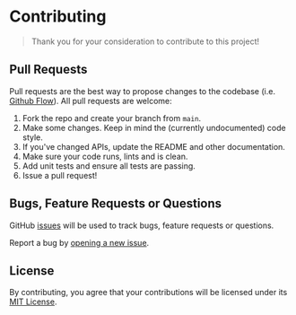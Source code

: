 # Contributing
> Thank you for your consideration to contribute to this project!

## Pull Requests
Pull requests are the best way to propose changes to the codebase (i.e. [Github Flow](https://guides.github.com/introduction/flow/index.html)). All pull requests are welcome:

1. Fork the repo and create your branch from `main`.
2. Make some changes. Keep in mind the (currently undocumented) code style.
3. If you've changed APIs, update the README and other documentation.
4. Make sure your code runs, lints and is clean.
5. Add unit tests and ensure all tests are passing.
6. Issue a pull request!

## Bugs, Feature Requests or Questions
GitHub [issues](https://github.com/401unauthorized/smart-events/issues) will be used to track bugs, feature requests or questions.

Report a bug by [opening a new issue]().

## License
By contributing, you agree that your contributions will be licensed under its [MIT License](http://choosealicense.com/licenses/mit/).
